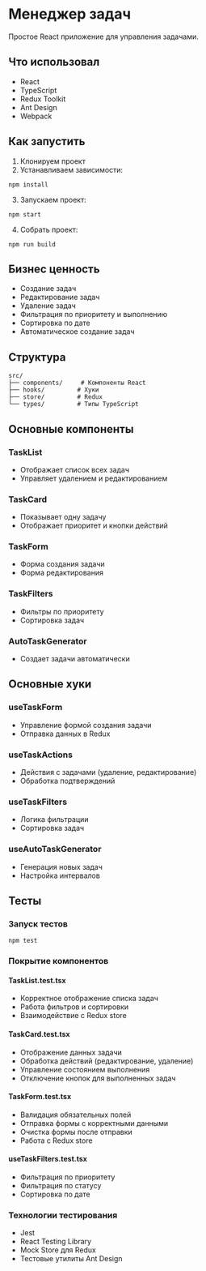 # Менеджер задач

Простое React приложение для управления задачами.

## Что использовал

- React
- TypeScript
- Redux Toolkit
- Ant Design
- Webpack

## Как запустить

1. Клонируем проект
2. Устанавливаем зависимости:
```
npm install
```

3. Запускаем проект:
```
npm start
```

4. Собрать проект:
```
npm run build
```

## Бизнес ценность

- Создание задач
- Редактирование задач
- Удаление задач
- Фильтрация по приоритету и выполнению
- Сортировка по дате
- Автоматическое создание задач

## Структура

```
src/
├── components/     # Компоненты React
├── hooks/         # Хуки
├── store/         # Redux
└── types/         # Типы TypeScript
```

## Основные компоненты

### TaskList
- Отображает список всех задач
- Управляет удалением и редактированием

### TaskCard
- Показывает одну задачу
- Отображает приоритет и кнопки действий

### TaskForm
- Форма создания задачи
- Форма редактирования

### TaskFilters
- Фильтры по приоритету
- Сортировка задач

### AutoTaskGenerator
- Создает задачи автоматически

## Основные хуки

### useTaskForm
- Управление формой создания задачи
- Отправка данных в Redux

### useTaskActions
- Действия с задачами (удаление, редактирование)
- Обработка подтверждений

### useTaskFilters
- Логика фильтрации
- Сортировка задач

### useAutoTaskGenerator
- Генерация новых задач
- Настройка интервалов

## Тесты

### Запуск тестов

```
npm test
```

### Покрытие компонентов

#### TaskList.test.tsx
- Корректное отображение списка задач
- Работа фильтров и сортировки
- Взаимодействие с Redux store

#### TaskCard.test.tsx
- Отображение данных задачи
- Обработка действий (редактирование, удаление)
- Управление состоянием выполнения
- Отключение кнопок для выполненных задач

#### TaskForm.test.tsx
- Валидация обязательных полей
- Отправка формы с корректными данными
- Очистка формы после отправки
- Работа с Redux store

#### useTaskFilters.test.tsx
- Фильтрация по приоритету
- Фильтрация по статусу
- Сортировка по дате

### Технологии тестирования

- Jest
- React Testing Library
- Mock Store для Redux
- Тестовые утилиты Ant Design